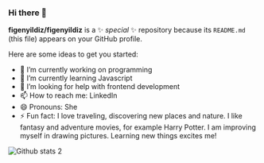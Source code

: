 ### Hi there 👋

**figenyildiz/figenyildiz** is a ✨ _special_ ✨ repository because its `README.md` (this file) appears on your GitHub profile.

Here are some ideas to get you started:

- 🔭 I’m currently working on programming
- 🌱 I’m currently learning Javascript
- 🤔 I’m looking for help with frontend development
- 📫 How to reach me: LinkedIn
- 😄 Pronouns: She
- ⚡ Fun fact: I love traveling, discovering new places and nature. I like fantasy and adventure movies, for example Harry Potter. I am improving myself in drawing pictures. Learning new things excites me!
 

![Github stats 2](https://github-readme-stats.vercel.app/api?username=figenyildiz&show_icons=true&theme=radical)

